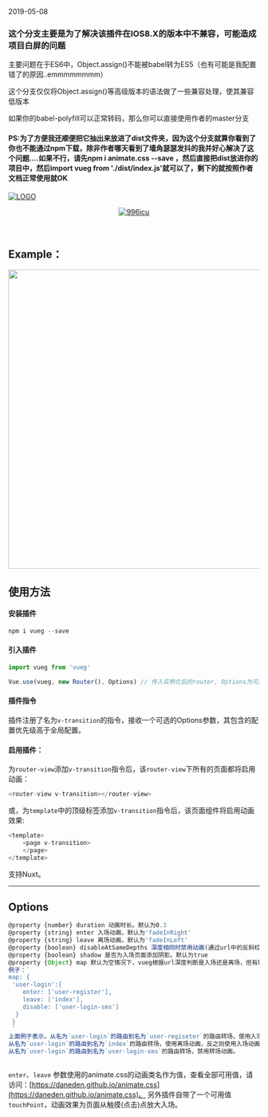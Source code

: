 2019-05-08

<h3>这个分支主要是为了解决该插件在IOS8.X的版本中不兼容，可能造成项目白屏的问题</h3>
<p>主要问题在于ES6中，Object.assign()不能被babel转为ES5（也有可能是我配置错了的原因..emmmmmmmm）</p>
<p>这个分支仅仅将Object.assign()等高级版本的语法做了一些兼容处理，使其兼容低版本</p>
<p>如果你的babel-polyfill可以正常转码，那么你可以直接使用作者的master分支</p>

<h4>PS:为了方便我还顺便把它抽出来放进了dist文件夹，因为这个分支就算你看到了你也不能通过npm下载，除非作者哪天看到了墙角瑟瑟发抖的我并好心解决了这个问题....如果不行，请先npm i animate.css --save ，然后直接把dist放进你的项目中，然后import vueg from './dist/index.js'就可以了，剩下的就按照作者文档正常使用就OK</h4>


[![](https://raw.githubusercontent.com/jaweii/vueg/master/image/vueg.JPG "LOGO")](https://raw.githubusercontent.com/jaweii/vueg/master/image/vueg.JPG)


<p align="center">
    <a href="https://github.com/996icu/996.ICU/blob/master/LICENSE">
        <img alt="996icu" src="https://img.shields.io/badge/license-NPL%20(The%20996%20Prohibited%20License)-blue.svg">
    </a>
</p>
<br>


## Example：

<img src="https://raw.githubusercontent.com/jaweii/Vueg----page-transition-plugin/master/image/GIF.gif" height="600"/>


## 使用方法

#### 安装插件

```js
npm i vueg --save
```

#### 引入插件
```js
import vueg from 'vueg'

Vue.use(vueg, new Router(), Options) // 传入实例化后的router, Options为可选的插件配置

```
#### 插件指令
插件注册了名为`v-transition`的指令，接收一个可选的Options参数，其包含的配置优先级高于全局配置。

#### 启用插件：

为`router-view`添加`v-transition`指令后，该`router-view`下所有的页面都将启用动画：
```js
<router-view v-transition></router-view>
```
或，为`template`中的顶级标签添加`v-transition`指令后，该页面组件将启用动画效果:
```js
<template>
    <page v-transition>
    </page>
</template>
```

支持Nuxt。


---

## Options

```js
@property {number} duration 动画时长。默认为0.3
@property {string} enter 入场动画，默认为'fadeInRight'
@property {string} leave 离场动画，默认为'fadeInLeft'
@property {boolean} disableAtSameDepths 深度相同时禁用动画(通过url中的反斜杠数量/判断)。默认为false
@property {boolean} shadow 是否为入场页面添加阴影。默认为true
@property {Object} map 默认为空情况下，vueg根据url深度判断是入场还是离场，但有时可能并不是你想要的效果，这时你可以使用map选项。
例子：`
map: {
 'user-login':{
    enter: ['user-register'],
    leave: ['index'],
    disable: ['user-login-sms']
  }
 }
 `
上面例子表示，从名为`user-login`的路由到名为`user-regiseter`的路由转场，使用入场动画，反之则使用离场动画。
从名为`user-login`的路由到名为`index`的路由转场，使用离场动画，反之则使用入场动画。
从名为`user-login`的路由到名为`user-login-sms`的路由转场，禁用转场动画。



```

`enter`、`leave` 参数使用的animate.css的动画类名作为值，查看全部可用值，请访问：[https://daneden.github.io/animate.css](https://daneden.github.io/animate.css)。
另外插件自带了一个可用值 `touchPoint`，动画效果为页面从触摸(点击)点放大入场。

